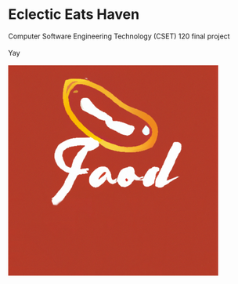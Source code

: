 # Eclectic Eats Haven

Computer Software Engineering Technology (CSET) 120 final project\
\
Yay
\
\
!["Logo"](assets/logo.png "Made by DALL-E 2")